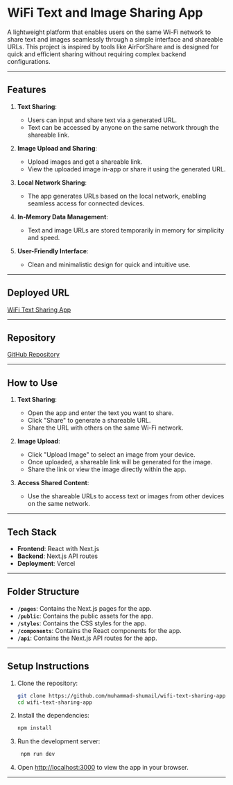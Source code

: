 # WiFi Text and Image Sharing App

A lightweight platform that enables users on the same Wi-Fi network to share text and images seamlessly through a simple interface and shareable URLs. This project is inspired by tools like AirForShare and is designed for quick and efficient sharing without requiring complex backend configurations.

---

## **Features**
1. **Text Sharing**:
   - Users can input and share text via a generated URL.
   - Text can be accessed by anyone on the same network through the shareable link.

2. **Image Upload and Sharing**:
   - Upload images and get a shareable link.
   - View the uploaded image in-app or share it using the generated URL.

3. **Local Network Sharing**:
   - The app generates URLs based on the local network, enabling seamless access for connected devices.

4. **In-Memory Data Management**:
   - Text and image URLs are stored temporarily in memory for simplicity and speed.

5. **User-Friendly Interface**:
   - Clean and minimalistic design for quick and intuitive use.

---

## **Deployed URL**
[WiFi Text Sharing App](https://wifi-text-sharing-app.vercel.app/)

---

## **Repository**
[GitHub Repository](https://github.com/muhammad-shumail/wifi-text-sharing-app)

---

## **How to Use**
1. **Text Sharing**:
   - Open the app and enter the text you want to share.
   - Click "Share" to generate a shareable URL.
   - Share the URL with others on the same Wi-Fi network.

2. **Image Upload**:
   - Click "Upload Image" to select an image from your device.
   - Once uploaded, a shareable link will be generated for the image.
   - Share the link or view the image directly within the app.

3. **Access Shared Content**:
   - Use the shareable URLs to access text or images from other devices on the same network.

---

## **Tech Stack**
- **Frontend**: React with Next.js
- **Backend**: Next.js API routes
- **Deployment**: Vercel

---

## **Folder Structure**
- **`/pages`**: Contains the Next.js pages for the app.
- **`/public`**: Contains the public assets for the app.
- **`/styles`**: Contains the CSS styles for the app.
- **`/components`**: Contains the React components for the app.
- **`/api`**: Contains the Next.js API routes for the app.

---

## **Setup Instructions**
1. Clone the repository:
   ```bash
   git clone https://github.com/muhammad-shumail/wifi-text-sharing-app.git
   cd wifi-text-sharing-app

2. Install the dependencies:
   ```bash
   npm install

3. Run the development server:
   ```bash
    npm run dev

4. Open [http://localhost:3000](http://localhost:3000) to view the app in your browser.

---
